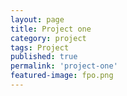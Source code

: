 ```yaml
---
layout: page
title: Project one
category: project
tags: Project
published: true
permalink: 'project-one'
featured-image: fpo.png
---
```

